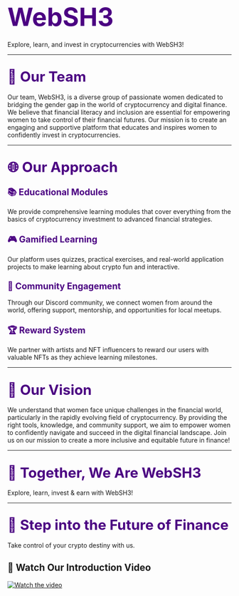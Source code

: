 # <span style="color: indigo; font-size: 2em;">WebSH3</span>

Explore, learn, and invest in cryptocurrencies with WebSH3!

---

## <span style="color: indigo; font-size: 1.5em;">🌟 Our Team</span>
Our team, WebSH3, is a diverse group of passionate women dedicated to bridging the gender gap in the world of cryptocurrency and digital finance. We believe that financial literacy and inclusion are essential for empowering women to take control of their financial futures. Our mission is to create an engaging and supportive platform that educates and inspires women to confidently invest in cryptocurrencies.

---

## <span style="color: indigo; font-size: 1.5em;">🌐 Our Approach</span>

### <span style="color: indigo; font-size: 1.2em;">📚 Educational Modules</span>
We provide comprehensive learning modules that cover everything from the basics of cryptocurrency investment to advanced financial strategies.

### <span style="color: indigo; font-size: 1.2em;">🎮 Gamified Learning</span>
Our platform uses quizzes, practical exercises, and real-world application projects to make learning about crypto fun and interactive.

### <span style="color: indigo; font-size: 1.2em;">💬 Community Engagement</span>
Through our Discord community, we connect women from around the world, offering support, mentorship, and opportunities for local meetups.

### <span style="color: indigo; font-size: 1.2em;">🏆 Reward System</span>
We partner with artists and NFT influencers to reward our users with valuable NFTs as they achieve learning milestones.

---

## <span style="color: indigo; font-size: 1.5em;">🌈 Our Vision</span>
We understand that women face unique challenges in the financial world, particularly in the rapidly evolving field of cryptocurrency. By providing the right tools, knowledge, and community support, we aim to empower women to confidently navigate and succeed in the digital financial landscape. Join us on our mission to create a more inclusive and equitable future in finance!

---

## <span style="color: indigo; font-size: 1.5em;">🤝 Together, We Are WebSH3</span>
Explore, learn, invest & earn with WebSH3!

---

## <span style="color: indigo; font-size: 1.5em;">🚀 Step into the Future of Finance</span>
Take control of your crypto destiny with us.

## 🎥 Watch Our Introduction Video
[![Watch the video](path_to_thumbnail_image)](https://www.loom.com/share/29c7537880be4fc6917eb6b9cf2cf4f3?sid=716a5a2a-fe11-4e3d-a4eb-fc70bc101080)